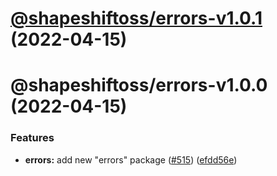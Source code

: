 # [@shapeshiftoss/errors-v1.0.1](https://github.com/shapeshift/lib/compare/@shapeshiftoss/errors-v1.0.0...@shapeshiftoss/errors-v1.0.1) (2022-04-15)

# @shapeshiftoss/errors-v1.0.0 (2022-04-15)


### Features

* **errors:** add new "errors" package ([#515](https://github.com/shapeshift/lib/issues/515)) ([efdd56e](https://github.com/shapeshift/lib/commit/efdd56ed0d9869c9b04ce1f56232252561127a46))
